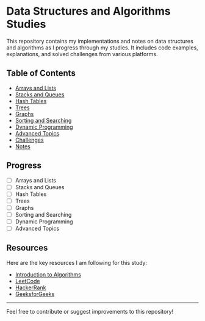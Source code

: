 # Data Structures and Algorithms Studies

This repository contains my implementations and notes on data structures and algorithms as I progress through my studies. It includes code examples, explanations, and solved challenges from various platforms.

## Table of Contents
- [Arrays and Lists](arrays-and-lists/)
- [Stacks and Queues](stacks-and-queues/)
- [Hash Tables](hash-tables/)
- [Trees](trees/)
- [Graphs](graphs/)
- [Sorting and Searching](sorting-and-searching/)
- [Dynamic Programming](dynamic-programming/)
- [Advanced Topics](advanced-topics/)
- [Challenges](challenges/)
- [Notes](notes/)

## Progress
- [ ] Arrays and Lists
- [ ] Stacks and Queues
- [ ] Hash Tables
- [ ] Trees
- [ ] Graphs
- [ ] Sorting and Searching
- [ ] Dynamic Programming
- [ ] Advanced Topics

## Resources

Here are the key resources I am following for this study:
- [Introduction to Algorithms](https://mitpress.mit.edu/9780262046305/introduction-to-algorithms/)
- [LeetCode](https://leetcode.com/)
- [HackerRank](https://www.hackerrank.com/)
- [GeeksforGeeks](https://www.geeksforgeeks.org/)

---

Feel free to contribute or suggest improvements to this repository!
